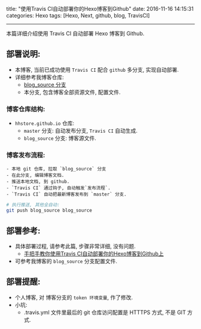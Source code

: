 title: "使用Travis CI自动部署你的Hexo博客到Github"
date: 2016-11-16 14:15:31
categories: Hexo
tags: [Hexo, Next, github, blog, TravisCI]

---

本篇详细介绍使用 Travis CI 自动部署 Hexo 博客到 Github.

<!-- more -->

## 部署说明:

- 本博客, 当前已成功使用 `Travis CI` 配合 `github` 多分支, 实现自动部署.
- 详细参考我博客仓库: 
    - [blog_source 分支](https://github.com/hhstore/hhstore.github.io/tree/blog_source) 
    - 本分支, 包含博客全部资源文件, 配置文件.

### 博客仓库结构:

- `hhstore.github.io` 仓库:
    - `master` 分支: 自动发布分支, `Travis CI` 自动生成.
    - `blog_source` 分支: 博客源文件.

### 博客发布流程:
    - 本地 git 仓库, 拉取 `blog_source` 分支
    - 在此分支, 编辑博客文档.
    - 推送本地文档, 到 github.
    - `Travis CI` 通过钩子, 自动触发`发布流程`.
    - `Travis CI` 自动把最新博客发布到 `master` 分支.


```bash
# 执行推送, 其他全自动:
git push blog_source blog_source

```

## 部署参考:

- 具体部署过程, 请参考此篇, 步骤非常详细, 没有问题.
    - [手把手教你使用Travis CI自动部署你的Hexo博客到Github上](http://www.jianshu.com/p/e22c13d85659)
- 可参考我博客的 `blog_source` 分支配置文件.

## 部署提醒:

- 个人博客, 对 博客分支的 `token 环境变量`, 作了修改.
- 小坑: 
    - .travis.yml 文件里最后的 git 仓库访问配置是 HTTTPS 方式, 不是 GIT 方式.
